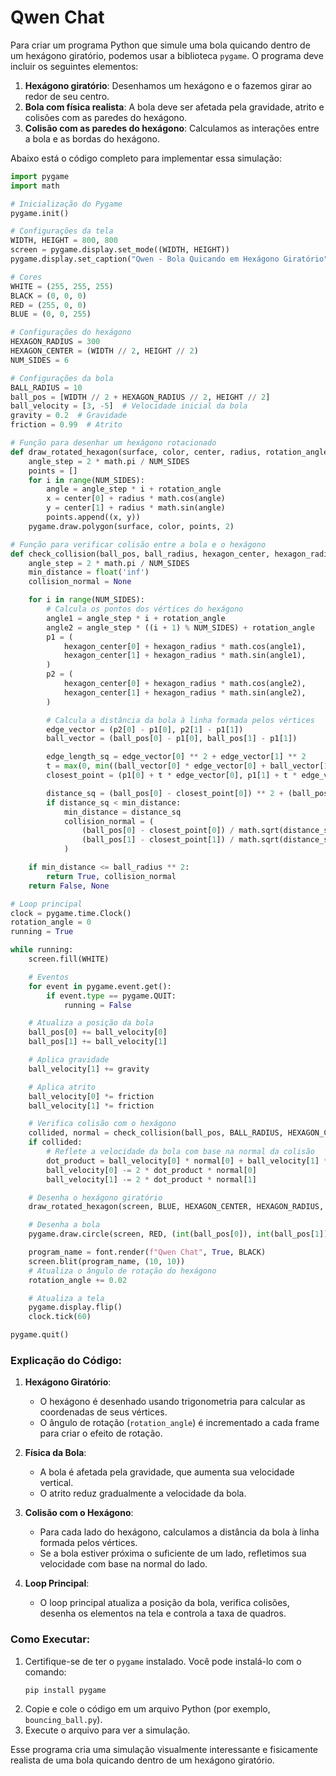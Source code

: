 # Qwen Chat

Para criar um programa Python que simule uma bola quicando dentro de um hexágono giratório, podemos usar a biblioteca `pygame`. O programa deve incluir os seguintes elementos:

1. **Hexágono giratório**: Desenhamos um hexágono e o fazemos girar ao redor de seu centro.
2. **Bola com física realista**: A bola deve ser afetada pela gravidade, atrito e colisões com as paredes do hexágono.
3. **Colisão com as paredes do hexágono**: Calculamos as interações entre a bola e as bordas do hexágono.

Abaixo está o código completo para implementar essa simulação:

```python
import pygame
import math

# Inicialização do Pygame
pygame.init()

# Configurações da tela
WIDTH, HEIGHT = 800, 800
screen = pygame.display.set_mode((WIDTH, HEIGHT))
pygame.display.set_caption("Qwen - Bola Quicando em Hexágono Giratório")

# Cores
WHITE = (255, 255, 255)
BLACK = (0, 0, 0)
RED = (255, 0, 0)
BLUE = (0, 0, 255)

# Configurações do hexágono
HEXAGON_RADIUS = 300
HEXAGON_CENTER = (WIDTH // 2, HEIGHT // 2)
NUM_SIDES = 6

# Configurações da bola
BALL_RADIUS = 10
ball_pos = [WIDTH // 2 + HEXAGON_RADIUS // 2, HEIGHT // 2]
ball_velocity = [3, -5]  # Velocidade inicial da bola
gravity = 0.2  # Gravidade
friction = 0.99  # Atrito

# Função para desenhar um hexágono rotacionado
def draw_rotated_hexagon(surface, color, center, radius, rotation_angle):
    angle_step = 2 * math.pi / NUM_SIDES
    points = []
    for i in range(NUM_SIDES):
        angle = angle_step * i + rotation_angle
        x = center[0] + radius * math.cos(angle)
        y = center[1] + radius * math.sin(angle)
        points.append((x, y))
    pygame.draw.polygon(surface, color, points, 2)

# Função para verificar colisão entre a bola e o hexágono
def check_collision(ball_pos, ball_radius, hexagon_center, hexagon_radius, rotation_angle):
    angle_step = 2 * math.pi / NUM_SIDES
    min_distance = float('inf')
    collision_normal = None

    for i in range(NUM_SIDES):
        # Calcula os pontos dos vértices do hexágono
        angle1 = angle_step * i + rotation_angle
        angle2 = angle_step * ((i + 1) % NUM_SIDES) + rotation_angle
        p1 = (
            hexagon_center[0] + hexagon_radius * math.cos(angle1),
            hexagon_center[1] + hexagon_radius * math.sin(angle1),
        )
        p2 = (
            hexagon_center[0] + hexagon_radius * math.cos(angle2),
            hexagon_center[1] + hexagon_radius * math.sin(angle2),
        )

        # Calcula a distância da bola à linha formada pelos vértices
        edge_vector = (p2[0] - p1[0], p2[1] - p1[1])
        ball_vector = (ball_pos[0] - p1[0], ball_pos[1] - p1[1])

        edge_length_sq = edge_vector[0] ** 2 + edge_vector[1] ** 2
        t = max(0, min((ball_vector[0] * edge_vector[0] + ball_vector[1] * edge_vector[1]) / edge_length_sq, 1))
        closest_point = (p1[0] + t * edge_vector[0], p1[1] + t * edge_vector[1])

        distance_sq = (ball_pos[0] - closest_point[0]) ** 2 + (ball_pos[1] - closest_point[1]) ** 2
        if distance_sq < min_distance:
            min_distance = distance_sq
            collision_normal = (
                (ball_pos[0] - closest_point[0]) / math.sqrt(distance_sq),
                (ball_pos[1] - closest_point[1]) / math.sqrt(distance_sq),
            )

    if min_distance <= ball_radius ** 2:
        return True, collision_normal
    return False, None

# Loop principal
clock = pygame.time.Clock()
rotation_angle = 0
running = True

while running:
    screen.fill(WHITE)

    # Eventos
    for event in pygame.event.get():
        if event.type == pygame.QUIT:
            running = False

    # Atualiza a posição da bola
    ball_pos[0] += ball_velocity[0]
    ball_pos[1] += ball_velocity[1]

    # Aplica gravidade
    ball_velocity[1] += gravity

    # Aplica atrito
    ball_velocity[0] *= friction
    ball_velocity[1] *= friction

    # Verifica colisão com o hexágono
    collided, normal = check_collision(ball_pos, BALL_RADIUS, HEXAGON_CENTER, HEXAGON_RADIUS, rotation_angle)
    if collided:
        # Reflete a velocidade da bola com base na normal da colisão
        dot_product = ball_velocity[0] * normal[0] + ball_velocity[1] * normal[1]
        ball_velocity[0] -= 2 * dot_product * normal[0]
        ball_velocity[1] -= 2 * dot_product * normal[1]

    # Desenha o hexágono giratório
    draw_rotated_hexagon(screen, BLUE, HEXAGON_CENTER, HEXAGON_RADIUS, rotation_angle)

    # Desenha a bola
    pygame.draw.circle(screen, RED, (int(ball_pos[0]), int(ball_pos[1])), BALL_RADIUS)

    program_name = font.render(f"Qwen Chat", True, BLACK)
    screen.blit(program_name, (10, 10))
    # Atualiza o ângulo de rotação do hexágono
    rotation_angle += 0.02

    # Atualiza a tela
    pygame.display.flip()
    clock.tick(60)

pygame.quit()
```

### Explicação do Código:
1. **Hexágono Giratório**:
   - O hexágono é desenhado usando trigonometria para calcular as coordenadas de seus vértices.
   - O ângulo de rotação (`rotation_angle`) é incrementado a cada frame para criar o efeito de rotação.

2. **Física da Bola**:
   - A bola é afetada pela gravidade, que aumenta sua velocidade vertical.
   - O atrito reduz gradualmente a velocidade da bola.

3. **Colisão com o Hexágono**:
   - Para cada lado do hexágono, calculamos a distância da bola à linha formada pelos vértices.
   - Se a bola estiver próxima o suficiente de um lado, refletimos sua velocidade com base na normal do lado.

4. **Loop Principal**:
   - O loop principal atualiza a posição da bola, verifica colisões, desenha os elementos na tela e controla a taxa de quadros.

### Como Executar:
1. Certifique-se de ter o `pygame` instalado. Você pode instalá-lo com o comando:
   ```
   pip install pygame
   ```
2. Copie e cole o código em um arquivo Python (por exemplo, `bouncing_ball.py`).
3. Execute o arquivo para ver a simulação.

Esse programa cria uma simulação visualmente interessante e fisicamente realista de uma bola quicando dentro de um hexágono giratório.